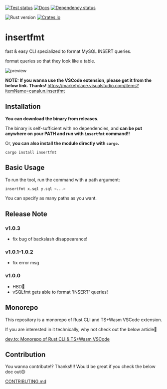 [![Test status](https://github.com/canalun/insertfmt/actions/workflows/cargo_test.yml/badge.svg)](https://github.com/canalun/insertfmt/actions/workflows/cargo_test.yml)
[![Docs](https://docs.rs/insertfmt/badge.svg)](https://docs.rs/insertfmt)
[![Dependency status](https://deps.rs/repo/github/canalun/insertfmt/status.svg)](https://deps.rs/repo/github/canalun/insertfmt)

![Rust version](https://img.shields.io/badge/rust--version-1.68+-brightgreen.svg)
[![Crates.io](https://img.shields.io/crates/v/insertfmt.svg)](https://crates.io/crates/insertfmt)

# insertfmt

fast & easy CLI specialized to format MySQL INSERT queries.

format queries so that they look like a table.

![preview](https://raw.githubusercontent.com/canalun/insertfmt/main/images/preview.gif)

**NOTE: If you wanna use the VSCode extension, please get it from the below link. Thanks!**
https://marketplace.visualstudio.com/items?itemName=canalun.insertfmt

## Installation

**You can download the binary from releases.**

The binary is self-sufficient with no dependencies, and **can be put anywhere on
your PATH and run with `insertfmt` command!!**


Or, **you can also install the module directly with `cargo`.**

```
cargo install insertfmt
```

## Basic Usage

To run the tool, run the command with a path argument:

```bash
insertfmt x.sql y.sql <...>
```

You can specify as many paths as you want.

## Release Note

### v1.0.3

- fix bug of backslash disappearance!

### v1.0.1-1.0.2

- fix error msg

### v1.0.0

- HBD🎂
- vSQLfmt gets able to format 'INSERT' queries!

## Monorepo
This repository is a monorepo of Rust CLI and TS+Wasm VSCode extension.

If you are interested in it technically, why not check out the below article🌟

[dev.to: Monorepo of Rust CLI & TS+Wasm VSCode](https://dev.to/canalun/monorepo-of-rust-cli-tswasm-vscode-4bme)

## Contribution
You wanna contribute!? Thanks!!!! Would be great if you check the below doc out😊

[CONTRIBUTING.md](./CONTRIBUTING.md)
